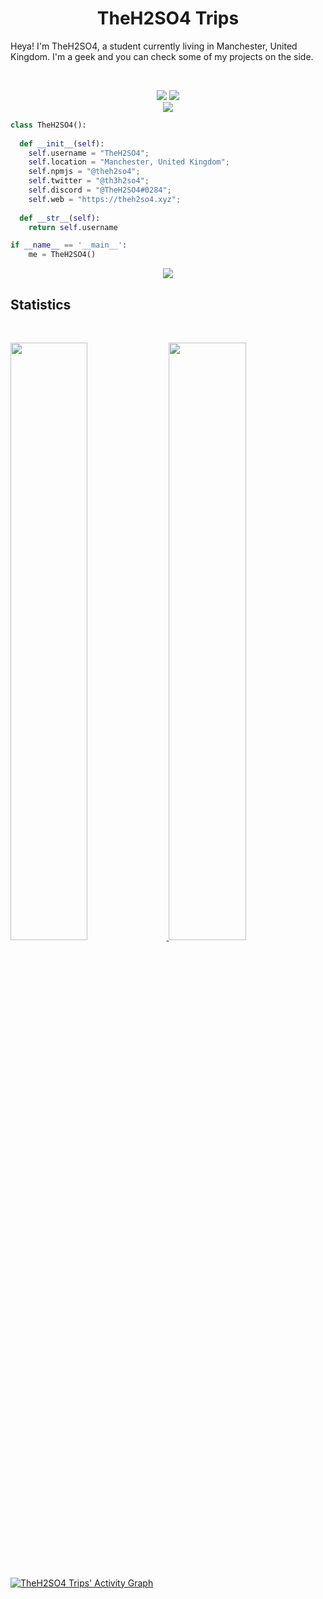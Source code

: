 <h1 align="center">
  <b>TheH2SO4 Trips</b>
</h1>

Heya! I'm TheH2SO4, a student currently living in Manchester, United Kingdom. I'm a geek and you can check some of my projects on the side.

<br>

<p>
<div align="center">
  <img src="https://img.shields.io/badge/-JS-f0db4f?style=for-the-badge&logo=javascript&logoColor=f0db4f&labelColor=282828">
  <img src="https://img.shields.io/badge/-PY-f0db4f?style=for-the-badge&logo=python&logoColor=4b8bbe&labelColor=282828">
</div>
<div align="center">
  <img src="https://discord.c99.nl/widget/theme-2/440911743900712985.png">
</div>
</p>

```python
class TheH2SO4():
    
  def __init__(self):
    self.username = "TheH2SO4";
    self.location = "Manchester, United Kingdom";
    self.npmjs = "@theh2so4";
    self.twitter = "@th3h2so4";
    self.discord = "@TheH2SO4#0284";
    self.web = "https://theh2so4.xyz";
  
  def __str__(self):
    return self.username

if __name__ == '__main__':
    me = TheH2SO4()
```

<div align="center">
  <a href="https://open.spotify.com/user/316uwq2qvkqmtso2lszusqljo4w4">
    <img src="https://spotify-github-profile.vercel.app/api/view?uid=316uwq2qvkqmtso2lszusqljo4w4&cover_image=true&theme=default&bar_color=ffae00&bar_color_cover=true">
  </a>
</div>

## Statistics

<br/>
<p align="left">
  <a href="https://theh2so4.xyz">
  <img width="49.5%" src="https://github-readme-stats.vercel.app/api?username=theh2so4&show_icons=true&theme=gruvbox&hide_border=true" />
    <img width="49.5%" src="https://github-readme-streak-stats.herokuapp.com/?user=theh2so4&theme=gruvbox&hide_border=true" />
  </a>
</p>
<br>

[![TheH2SO4 Trips' Activity Graph](https://activity-graph.herokuapp.com/graph?username=theh2so4&custom_title=TheH2SO4%20Trips's%20Contribution%20Graph&theme=gruvbox&bg_color=282828&hide_border=true&line=d1a01f&point=c58545)](https://theh2so4.xyz)
